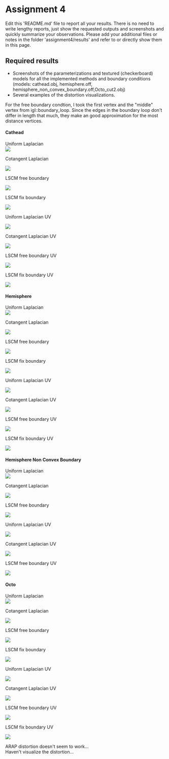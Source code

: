 # Assignment 4

Edit this 'README.md' file to report all your results. There is no need to write lengthy reports, just show the requested outputs and screenshots and quickly summarize your observations. Please add your additional files or notes in the folder 'assignment4/results' and refer to or directly show them in this page.

## Required results

* Screenshots of the parameterizations and textured (checkerboard) models for all the implemented methods and boundary conditions (models: cathead.obj, hemisphere.off, hemisphere_non_convex_boundary.off,Octo_cut2.obj)
* Several examples of the distortion visualizations.

For the free boundary condtion, I took the first vertex and the "middle" vertex from igl::boundary_loop. Since the edges in the boundary loop don't differ in length that much, they make an good approximation for the most distance vertices.

#### Cathead
Uniform Laplacian\
![](results/cat_uni_lap.png)

Cotangent Laplacian

![](results/cat_cot_lap.png)

LSCM free boundary

![](results/cat_lscm.png)

LSCM fix boundary

![](results/cat_lscm_fixbound.png)

Uniform Laplacian UV

![](results/cat_uni_lap_uv.png)

Cotangent Laplacian UV

![](results/cat_cot_lap_uv.png)

LSCM free boundary UV

![](results/cat_lscm_uv.png)

LSCM fix boundary UV

![](results/cat_lscm_fixbound_uv.png)

#### Hemisphere
Uniform Laplacian\
![](results/hemisphere_uni_lap.png)

Cotangent Laplacian

![](results/hemisphere_cot_lap.png)

LSCM free boundary

![](results/hemisphere_lscm.png)

LSCM fix boundary

![](results/hemisphere_lscm_fixbound.png)

Uniform Laplacian UV

![](results/hemisphere_uni_lap_uv.png)

Cotangent Laplacian UV

![](results/hemisphere_cot_lap_uv.png)

LSCM free boundary UV

![](results/hemisphere_lscm_uv.png)

LSCM fix boundary UV

![](results/hemisphere_lscm_fixbound_uv.png)

#### Hemisphere Non Convex Boundary
Uniform Laplacian\
![](results/hemisphere_nonconvex_uni_lap.png)

Cotangent Laplacian

![](results/hemisphere_nonconvex_cot_lap.png)

LSCM free boundary

![](results/hemisphere_nonconvex_lscm.png)

Uniform Laplacian UV

![](results/hemisphere_nonconvex_uni_lap_uv.png)

Cotangent Laplacian UV

![](results/hemisphere_nonconvex_cot_lap_uv.png)

LSCM free boundary UV

![](results/hemisphere_nonconvex_lscm_uv.png)

#### Octo
Uniform Laplacian\
![](results/octo_uni_lap.png)

Cotangent Laplacian

![](results/octo_cot_lap.png)

LSCM free boundary

![](results/octo_lscm.png)

LSCM fix boundary

![](results/octo_lscm_fixbound.png)

Uniform Laplacian UV

![](results/octo_uni_lap_uv.png)

Cotangent Laplacian UV

![](results/octo_cot_lap_uv.png)

LSCM free boundary UV

![](results/octo_lscm_uv.png)

LSCM fix boundary UV

![](results/octo_lscm_fixbound_uv.png)


ARAP distortion doesn't seem to work...\
Haven't visualize the distortion...
